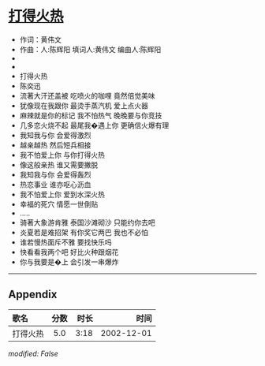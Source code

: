 # [打得火热](https://music.163.com/song?id=66945)

* 作词：黄伟文
* 作曲：人:陈辉阳 填词人:黄伟文 编曲人:陈辉阳
*
*
* 打得火热
* 陈奕迅
* 流著大汗还盖被 吃喷火的咖哩 竟然倍觉美味
* 犹像现在我跟你 最烫手蒸汽机 爱上点火器
* 麻辣就是你的标记 我不怕热气 晚晚要与你竞技
* 几多恋火烧不起 最尾我�遇上你 更确信火爆有理
* 我知我与你 会爱得激烈
* 越亲越热 然后短兵相接
* 我不怕爱上你 与你打得火热
* 像这般亲热 谁又需要撇脱
* 我知我与你 会爱得轰烈
* 热恋事业 谁亦呕心沥血
* 我不怕爱上你 爱到水深火热
* 幸福的死穴 情愿一世倒贴
* .....
* 骑著大象游肯雅 泰国沙滩砌沙 只能约你去吧
* 炎夏若是难招架 有你奖它两巴 我也不必怕
* 谁若慢热面斥不雅 要找快乐吗
* 快看看我两个吧 好比火种跟烟花
* 你与我要是�上 会引发一串爆炸


---

## Appendix

|歌名|分数|时长|时间|
|:---|:---:|---:|---:|
|打得火热|5.0|3:18|2002-12-01

*modified: False*